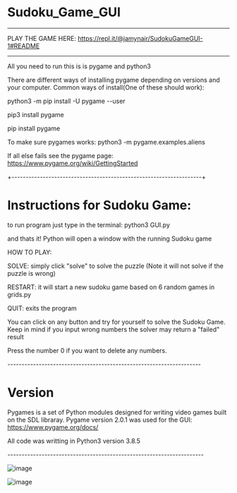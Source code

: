# Sudoku_Game_GUI

***
PLAY THE GAME HERE:
https://repl.it/@jamynair/SudokuGameGUI-1#README
***


All you need to run this is is pygame and python3

There are different ways of installing pygame depending on versions and your computer. 
Common ways of install(One of these should work):

python3 -m pip install -U pygame --user

pip3 install pygame

pip install pygame

To make sure pygames works:
python3 -m pygame.examples.aliens

If all else fails see the pygame page:
https://www.pygame.org/wiki/GettingStarted


+-------------------------------------------------------------------+

# Instructions for Sudoku Game:

to run program just type in the terminal:
python3 GUI.py

and thats it! Python will open a window with the running Sudoku game

HOW TO PLAY:

SOLVE: simply click "solve" to solve the puzzle (Note it will not solve if the puzzle is wrong)

RESTART: it will start a new sudoku game based on 6 random games in grids.py

QUIT: exits the program

You can click on any button and try for yourself to solve the Sudoku Game.
Keep in mind if you input wrong numbers the solver may return a "failed" result

Press the number 0 if you want to delete any numbers. 



*--------------------------------------------------------------------*
# Version

Pygames is a set of Python modules designed for writing video games built on the SDL libraray.
Pygame version 2.0.1 was used for the GUI: https://www.pygame.org/docs/

All code was writting in Python3 version 3.8.5 

*---------------------------------------------------------------------*





![image](https://user-images.githubusercontent.com/61338213/110221806-16025800-7e83-11eb-83ad-9ca50fc88a16.png)

![image](https://user-images.githubusercontent.com/61338213/110221858-61b50180-7e83-11eb-89ee-79a4f994322f.png)

